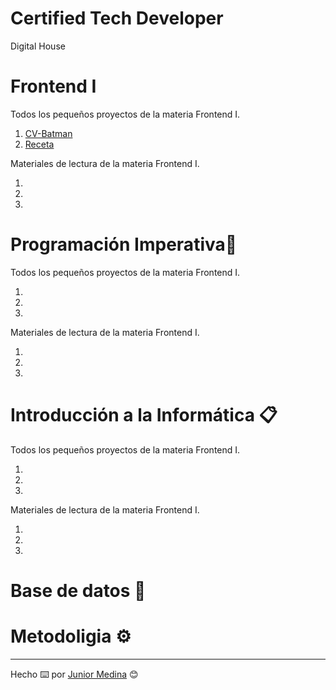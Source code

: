 # Certified Tech Developer

Digital House

# Frontend I

Todos los pequeños proyectos de la materia Frontend I.

1. [CV-Batman](https://juniiormediina.github.io/Mochila-DigitalHouse/Frontend%20I/CV-Batman/)
2. [Receta](https://juniiormediina.github.io/Mochila-DigitalHouse/Frontend%20I/Receta)

Materiales de lectura de la materia Frontend I.

1.
2.
3.

# Programación Imperativa🚀

Todos los pequeños proyectos de la materia Frontend I.

1.
2.
3.

Materiales de lectura de la materia Frontend I.

1.
2.
3.

# Introducción a la Informática 📋

Todos los pequeños proyectos de la materia Frontend I.

1.
2.
3.

Materiales de lectura de la materia Frontend I.

1.
2.
3.

# Base de datos 🔧

# Metodoligia ⚙️

---

Hecho ⌨️ por [Junior Medina](https://github.com/juniiormediina) 😊

